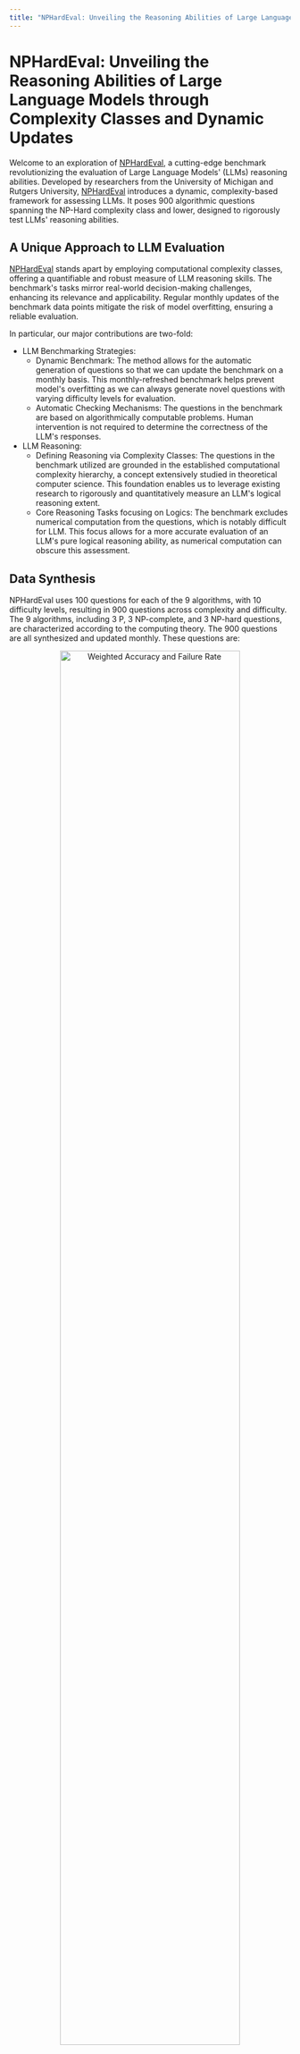 ```yaml
---
title: "NPHardEval: Unveiling the Reasoning Abilities of Large Language Models through Complexity Classes and Dynamic Updates"
---
```


# NPHardEval: Unveiling the Reasoning Abilities of Large Language Models through Complexity Classes and Dynamic Updates

Welcome to an exploration of [NPHardEval](https://arxiv.org/abs/2312.14890), a cutting-edge benchmark revolutionizing the evaluation of Large Language Models' (LLMs) reasoning abilities. Developed by researchers from the University of Michigan and Rutgers University, [NPHardEval](https://arxiv.org/abs/2312.14890) introduces a dynamic, complexity-based framework for assessing LLMs. It poses 900 algorithmic questions spanning the NP-Hard complexity class and lower, designed to rigorously test LLMs' reasoning abilities.

## A Unique Approach to LLM Evaluation

[NPHardEval](https://arxiv.org/abs/2312.14890) stands apart by employing computational complexity classes, offering a quantifiable and robust measure of LLM reasoning skills. The benchmark's tasks mirror real-world decision-making challenges, enhancing its relevance and applicability. Regular monthly updates of the benchmark data points mitigate the risk of model overfitting, ensuring a reliable evaluation. 

In particular, our major contributions are two-fold:
- LLM Benchmarking Strategies:
    - Dynamic Benchmark: The method allows for the automatic generation of questions so that we can update the benchmark on a monthly basis. This monthly-refreshed benchmark helps prevent model's overfitting as we can always generate novel questions with varying difficulty levels for evaluation. 
    - Automatic Checking Mechanisms: The questions in the benchmark are based on algorithmically computable problems. Human intervention is not required to determine the correctness of the LLM's responses.
- LLM Reasoning:
    - Defining Reasoning via Complexity Classes: The questions in the benchmark utilized are grounded in the established computational complexity hierarchy, a concept extensively studied in theoretical computer science. This foundation enables us to leverage existing research to rigorously and quantitatively measure an LLM's logical reasoning extent.
    - Core Reasoning Tasks focusing on Logics: The benchmark excludes numerical computation from the questions, which is notably difficult for LLM. This focus allows for a more accurate evaluation of an LLM's pure logical reasoning ability, as numerical computation can obscure this assessment.

## Data Synthesis

NPHardEval uses 100 questions for each of the 9 algorithms, with 10 difficulty levels, resulting in 900 questions across complexity and difficulty. The 9 algorithms, including 3 P, 3 NP-complete, and 3 NP-hard questions, are characterized according to the computing theory. The 900 questions are all synthesized and updated monthly. These questions are:

<div align="center">
    <img src="figure/questions_blog.png" alt="Weighted Accuracy and Failure Rate" style="width:80%">
</div>

There are 2 types of data structure: graph data (e.g., GCP) and linear data (e.g., SAS). The synthesis process in both cases is governed by a progression of complexity across a spectrum of predefined levels. Examples are provided below:

<div align="center">
    <img src="figure/questions_examples.png" alt="Weighted Accuracy and Failure Rate" style="width:80%">
</div>

More background and insights are available in [Slides](https://docs.google.com/presentation/d/1VYBrCw5BqxuCCwlHeVn_UlhFj6zw04uETJzufw6spA8/edit?usp=sharing).

## Evaluation Metrics

To evaluate the reasoning ability of LLMs, we utilize two metrics, the Weighted Accuracy and the Failure Rate.

# Weighted Accuracy (WA)

When evaluating problem-solving accuracy, we use a metric called **Weighted Accuracy (WA)**. This method is applied for each problem, either through comparison with a correct answer or via step-by-step result checking for problems without a singular answer. To reflect comparative accuracy more effectively, we assign weights to different difficulty levels. Each level's weight corresponds to its relative importance or challenge, with higher difficulty levels receiving more weight in a linear progression (for instance, level 1 has weight 1, level 2 has weight 2, and so on).

The formula for Weighted Accuracy is as follows:

$$
WA = \frac{\sum_{i=1}^{10} (w_i \times A_i)}{\sum_{i=1}^{10} w_i}
$$

In this equation, \(w_i\) represents the weight assigned to difficulty level \(i\) (ranging from 1 to 10), and \(A_i\) is the accuracy at that level.

# Failure Rate (FR)

Another critical metric we consider is the **Failure Rate (FR)**. This measure helps assess the frequency of unsuccessful outcomes across different problems and difficulty levels. It's particularly useful for identifying instances where an LLM's result does not match the expected output format.

The Failure Rate is calculated by considering the proportion of failed attempts relative to the total number of attempts for each difficulty level. An attempt is counted as failed if the model generates results that cannot be successfully parsed in all endpoint calls. We set the maximum number of tries as 10. For each problem, the Failure Rate is then aggregated across all difficulty levels, considering the total of 10 attempts at each level.

The formal definition of Failure Rate is:

$$
FR = FR = \frac{\sum_{i=1}^{10} F_i}{100}
$$


Here, \(F_i\) denotes the number of failed attempts at difficulty level \(i\).

## Experimentation and Insights

The benchmark includes comprehensive experiments to analyze LLMs across various complexity classes and difficulty levels. It delves into the nuances of LLM performance, providing valuable insights into their reasoning strengths and limitations. In general:
- Close-source models generally perform better than open-source models, with GPT 4 Turbor performs overally the best.
- Models generally perform better on less-complex questions, i.e. easier complexity classes, while not always linearly decrease on complexity levels. Models such as Claude 2 perform the best on NP-complete (middle-complexity) questions.
- Some open-source models can outperform close-source models on specific questions. Models such as Yi-34b, Qwen-14b, Phi-2, and Mistral-7b are leading open-source models. 

<div align="center">
    <img src="figure/weighted_accuracy_failed.png" alt="Weighted Accuracy and Failure Rate" style="width:80%">
</div>

<div align="center">
    <img src="figure/zeroshot_heatmap.png" alt="Zeroshot Heatmap" style="width:80%">
</div>

## Setting up NPHardEval Benchmark

To set up the NPHardEval Benchmark, we had to follow a few steps:

1. Environment setup: after cloning the repository to the local machine, we installed the required python library with `conda`. 
   ```bash
   conda create --name llm_reason python==3.10
   conda activate llm_reason
   git clone https://github.com/casmlab/NPHardEval.git
   pip install -r requirements.txt
   ```
2. Set-up API keys: we fetched API keys and changed the corresponding entries in `secrets.txt`.
3. Example Commands: we evaluated the model with the NPHardEval benchmark. For example, if we want to use the GPT 4 Turbo model (GPT-4-1106-preview) and the edit distance problem (EDP) for evaluation: 
    - For its zeroshot experiment, we can use:
      ```
      cd Close/run
      python run_p_EDP.py gpt-4-1106-preview
      ```
    - For its fewshot experiment, 
      ```
      cd Close/run
      python run_p_EDP_few.py gpt-4-1106-preview self
      ```

We currrently support fewshot examples from the same question (self), and may support examples from other questions (other) in the future.

We have published the leaderboard on [Huggingface](https://huggingface.co/spaces/hyfrankl/NPHardEval-leaderboard)  and may support model submission in the future.

## Join the Conversation
[The NPHardEval benchmark](https://huggingface.co/spaces/hyfrankl/NPHardEval-leaderboard), along with its [dataset](https://github.com/casmlab/NPHardEval/releases) and [code](https://github.com/casmlab/NPHardEval), is available on Github for community access and contributions.

Engage with this pioneering work and explore the frontiers of LLM reasoning abilities at [NPHardEval GitHub Repository](https://github.com/casmlab/NPHardEval).

Stay tuned for more updates and deep dives into the world of LLM evaluation with NPHardEval!

